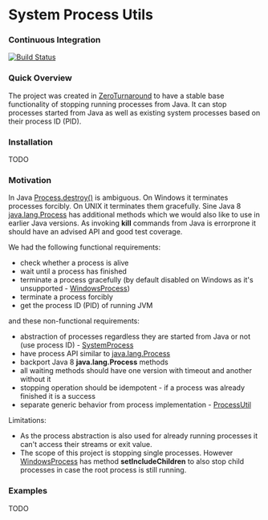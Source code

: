 # System Process Utils

### Continuous Integration 
[![Build Status](https://travis-ci.org/zeroturnaround/zt-process.png)](https://travis-ci.org/zeroturnaround/zt-process)

### Quick Overview

The project was created in [ZeroTurnaround](http://zeroturnaround.com/) to have a stable base functionality of stopping running processes from Java.
It can stop processes started from Java as well as existing system processes based on their process ID (PID).

### Installation

TODO

### Motivation

In Java [Process.destroy()](https://docs.oracle.com/javase/8/docs/api/java/lang/Process.html#destroy--) is ambiguous.
On Windows it terminates processes forcibly. On UNIX it terminates them gracefully.
Sine Java 8 [java.lang.Process](https://docs.oracle.com/javase/8/docs/api/java/lang/Process.html) has additional methods which we would also like to use in earlier Java versions.
As invoking **kill** commands from Java is errorprone it should have an advised API and good test coverage.

We had the following functional requirements:

* check whether a process is alive
* wait until a process has finished
* terminate a process gracefully (by default disabled on Windows as it's unsupported - [WindowsProcess](https://github.com/zeroturnaround/zt-process/blob/master/src/main/java/org/zeroturnaround/process/WindowsProcess.java))
* terminate a process forcibly
* get the process ID (PID) of running JVM

and these non-functional requirements:

* abstraction of processes regardless they are started from Java or not (use process ID) - [SystemProcess](https://github.com/zeroturnaround/zt-process/blob/master/src/main/java/org/zeroturnaround/process/SystemProcess.java)
* have process API similar to [java.lang.Process](https://docs.oracle.com/javase/8/docs/api/java/lang/Process.html) 
* backport Java 8 **java.lang.Process** methods
* all waiting methods should have one version with timeout and another without it 
* stopping operation should be idempotent - if a process was already finished it is a success 
* separate generic behavior from process implementation - [ProcessUtil](https://github.com/zeroturnaround/zt-process/blob/master/src/main/java/org/zeroturnaround/process/ProcessUtil.java)

Limitations:

* As the process abstraction is also used for already running processes it can't access their streams or exit value.
* The scope of this project is stopping single processes. However [WindowsProcess](https://github.com/zeroturnaround/zt-process/blob/master/src/main/java/org/zeroturnaround/process/WindowsProcess.java)
has method **setIncludeChildren** to also stop child processes in case the root process is still running.

### Examples

TODO
